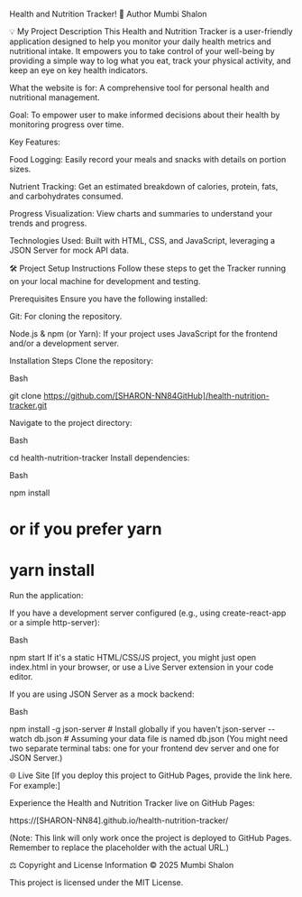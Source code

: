 Health and Nutrition Tracker!
📝 Author
Mumbi Shalon

💡 My Project Description
This Health and Nutrition Tracker is a user-friendly application designed to help you monitor your daily health metrics and nutritional intake. It empowers you to take control of your well-being by providing a simple way to log what you eat, track your physical activity, and keep an eye on key health indicators.

What the website is for: A comprehensive tool for personal health and nutritional management.

Goal: To empower user to make informed decisions about their health by monitoring  progress over time.

Key Features:

Food Logging: Easily record your meals and snacks with details on portion sizes.

Nutrient Tracking: Get an estimated breakdown of calories, protein, fats, and carbohydrates consumed.

Progress Visualization: View charts and summaries to understand your trends and progress.

Technologies Used:  Built with HTML, CSS, and JavaScript, leveraging a JSON Server for mock API data.

🛠️ Project Setup Instructions
Follow these steps to get the Tracker running on your local machine for development and testing.

Prerequisites
Ensure you have the following installed:

Git: For cloning the repository.

Node.js & npm (or Yarn): If your project uses JavaScript for the frontend and/or a development server.

Installation Steps
Clone the repository:

Bash

git clone https://github.com/[SHARON-NN84GitHub]/health-nutrition-tracker.git


Navigate to the project directory:

Bash

cd health-nutrition-tracker
Install dependencies:

Bash

npm install
# or if you prefer yarn
# yarn install
Run the application:

If you have a development server configured (e.g., using create-react-app or a simple http-server):

Bash

npm start
If it's a static HTML/CSS/JS project, you might just open index.html in your browser, or use a Live Server extension in your code editor.

If you are using JSON Server as a mock backend:

Bash

npm install -g json-server # Install globally if you haven't
json-server --watch db.json # Assuming your data file is named db.json
(You might need two separate terminal tabs: one for your frontend dev server and one for JSON Server.)

🌐 Live Site
[If you deploy this project to GitHub Pages, provide the link here. For example:]

Experience the Health and Nutrition Tracker live on GitHub Pages:

https://[SHARON-NN84].github.io/health-nutrition-tracker/

(Note: This link will only work once the project is deployed to GitHub Pages. Remember to replace the placeholder with the actual URL.)

⚖️ Copyright and License Information
© 2025 Mumbi Shalon

This project is licensed under the MIT License.
